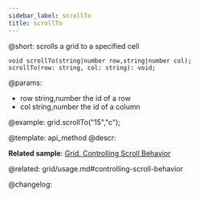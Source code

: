 ```yaml
---
sidebar_label: scrollTo
title: scrollTo
---          
```


@short: scrolls a grid to a specified cell

```todoapi
void scrollTo(string|number row,string|number col);
scrollTo(row: string, col: string): void;
```

@params:
- row 	string,number 	the id of a row
- col 	string,number 	the id of a column

@example:
grid.scrollTo("15","c");


@template: api_method
@descr:

**Related sample**: [Grid. Controlling Scroll Behavior](https://snippet.dhtmlx.com/usu1rnpu)

@related: grid/usage.md#controlling-scroll-behavior

@changelog:


